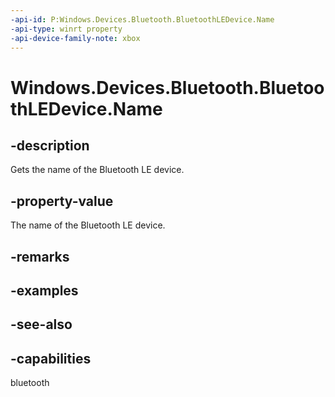 ```yaml
---
-api-id: P:Windows.Devices.Bluetooth.BluetoothLEDevice.Name
-api-type: winrt property
-api-device-family-note: xbox
---
```


<!-- Property syntax
public string Name { get; }
-->

# Windows.Devices.Bluetooth.BluetoothLEDevice.Name

## -description
Gets the name of the Bluetooth LE device.

## -property-value
The name of the Bluetooth LE device.

## -remarks

## -examples

## -see-also


## -capabilities
bluetooth